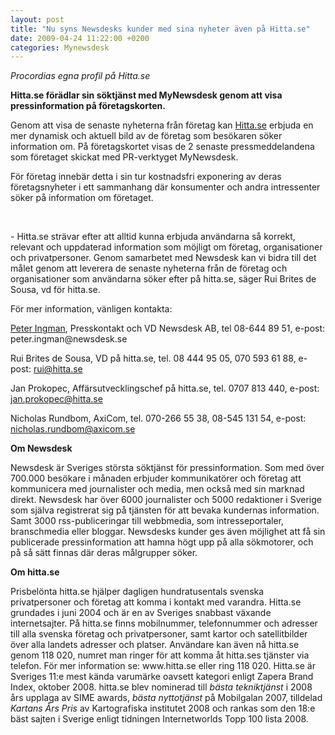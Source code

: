 ```yaml
---
layout: post
title: "Nu syns Newsdesks kunder med sina nyheter även på Hitta.se"
date: 2009-04-24 11:22:00 +0200
categories: Mynewsdesk
---
```

 <p><em>Procordias egna profil på Hitta.se</em></p>
<p><strong>Hitta.se förädlar sin söktjänst med MyNewsdesk genom att visa pressinformation på företagskorten. </strong></p>
<p><strong></strong></p>
<p>Genom att visa de senaste nyheterna från företag kan <a href="http://hitta.se/" target="_blank">Hitta.se</a> erbjuda en mer dynamisk och aktuell bild av de företag som besökaren söker information om. På företagskortet visas de 2 senaste pressmeddelandena som företaget skickat med PR-verktyget MyNewsdesk.</p>
<p>För företag innebär detta i sin tur kostnadsfri exponering av deras företagsnyheter i ett sammanhang där konsumenter och andra intressenter söker på information om företaget.</p>
<p>&nbsp;</p>
<p>- Hitta.se strävar efter att alltid kunna erbjuda användarna så korrekt, relevant och uppdaterad information som möjligt om företag, organisationer och privatpersoner. Genom samarbetet med Newsdesk kan vi bidra till det målet genom att leverera de senaste nyheterna från de företag och organisationer som användarna söker efter på hitta.se, säger Rui Brites de Sousa, vd för hitta.se.</p>
<p>För mer information, vänligen kontakta:</p>
<p><a href="/pressroom/newsdesk/contact_person/view/peter-ingman-administration-foeretagsledning-14">Peter Ingman</a>, Presskontakt och VD Newsdesk AB, tel 08-644 89 51, e-post: peter.ingman@newsdesk.se</p>
<p>Rui Brites de Sousa, VD på hitta.se, tel. 08 444 95 05, 070 593 61 88, e-post: <a href="mailto:rui@hitta.se">rui@hitta.se</a></p>
<p>Jan Prokopec, Affärsutvecklingschef på hitta.se, tel. 0707 813 440, e-post: <a href="mailto:jan.prokopec@hitta.se">jan.prokopec@hitta.se</a></p>
<p>Nicholas Rundbom, AxiCom, tel. 070-266 55 38, 08-545 131 54, e-post: <a href="mailto:nicholas.rundbom@axicom.se">nicholas.rundbom@axicom.se</a></p>
<p><strong>Om Newsdesk </strong></p>
<p>Newsdesk är Sveriges största söktjänst för pressinformation. Som med över 700.000 besökare i månaden erbjuder kommunikatörer och företag att kommunicera med journalister och media, men också med sin marknad direkt. Newsdesk har över 6000 journalister och 5000 redaktioner i Sverige som själva registrerat sig på tjänsten för att bevaka kundernas information. Samt 3000 rss-publiceringar till webbmedia, som intresseportaler, branschmedia eller bloggar. Newsdesks kunder ges även möjlighet att få sin publicerade pressinformation att hamna högt upp på alla sökmotorer, och på så sätt finnas där deras målgrupper söker.</p>
<p><strong>Om hitta.se </strong></p>
<p>Prisbelönta hitta.se hjälper dagligen hundratusentals svenska privatpersoner och företag att komma i kontakt med varandra. Hitta.se grundades i juni 2004 och är en av Sveriges snabbast växande internetsajter. På hitta.se finns mobilnummer, telefonnummer och adresser till alla svenska företag och privatpersoner, samt kartor och satellitbilder över alla landets adresser och platser. Användare kan även nå hitta.se genom 118 020, numret man ringer för att komma åt hitta.ses tjänster via telefon. För mer information se: www.hitta.se eller ring 118 020. Hitta.se är Sveriges 11:e mest kända varumärke oavsett kategori enligt Zapera Brand Index, oktober 2008. hitta.se blev nominerad till <em>bästa tekniktjänst</em> i 2008 års upplaga av SIME awards, <em>bästa nyttotjänst </em>på Mobilgalan 2007, tilldelad <em>Kartans Års Pris</em> av Kartografiska institutet 2008 och rankas som den 18:e bäst sajten i Sverige enligt tidningen Internetworlds Topp 100 lista 2008.</p>

